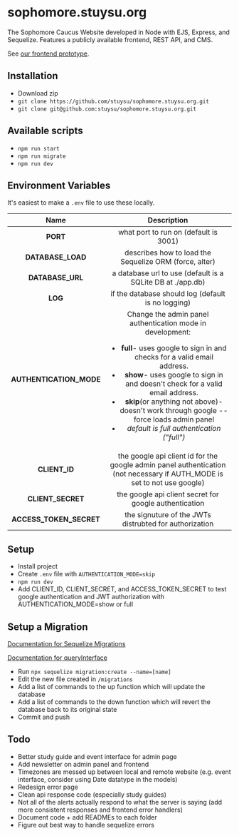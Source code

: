 # sophomore.stuysu.org

The Sophomore Caucus Website developed in Node with EJS, Express, and Sequelize. Features a publicly available frontend, REST API, and CMS.

See [our frontend prototype](https://github.com/pserb/sophsu-web).

## Installation

* Download zip
* `git clone https://github.com/stuysu/sophomore.stuysu.org.git`
* `git clone git@github.com:stuysu/sophomore.stuysu.org.git`

## Available scripts

* `npm run start`
* `npm run migrate`
* `npm run dev`

## Environment Variables

It's easiest to make a `.env` file to use these locally.

| Name | Description |
|:----:|:-----------:|
| **PORT** | what port to run on (default is 3001) |
| **DATABASE_LOAD** | describes how to load the Sequelize ORM (force, alter) |
| **DATABASE_URL** | a database url to use (default is a SQLite DB at ./app.db) |
| **LOG** | if the database should log (default is no logging) |
| **AUTHENTICATION_MODE**| Change the admin panel authentication mode in development: <ul><li><b>full</b>- uses google to sign in and checks for a valid email address.</li><li><b>show</b>- uses google to sign in and doesn't check for a valid email address.</li><li><b>skip</b>(or anything not above)- doesn't work through google -- force loads admin panel</li><li><i>default is full authentication ("full")</i></li></ul> |
| **CLIENT_ID** | the google api client id for the google admin panel authentication (not necessary if AUTH_MODE is set to not use google) |
| **CLIENT_SECRET**| the google api client secret for google authentication |
| **ACCESS_TOKEN_SECRET** | the signuture of the JWTs distrubted for authorization |

## Setup

* Install project
* Create `.env` file with `AUTHENTICATION_MODE=skip`
* `npm run dev`
* Add CLIENT_ID, CLIENT_SECRET, and ACCESS_TOKEN_SECRET to test google authentication and JWT authorization with AUTHENTICATION_MODE=show or full

## Setup a Migration

[Documentation for Sequelize Migrations](https://sequelize.org/master/manual/migrations.html)

[Documentation for queryInterface](https://sequelize.org/master/class/lib/dialects/abstract/query-interface.js~QueryInterface.html)

* Run `npx sequelize migration:create --name=[name]`
* Edit the new file created in `/migrations`
* Add a list of commands to the up function which will update the database
* Add a list of commands to the down function which will revert the database back to its original state
* Commit and push

## Todo

* Better study guide and event interface for admin page
* Add newsletter on admin panel and frontend
* Timezones are messed up between local and remote website (e.g. event interface, consider using Date datatype in the models)
* Redesign error page
* Clean api response code (especially study guides)
* Not all of the alerts actually respond to what the server is saying (add more consistent responses and frontend error handlers)
* Document code + add READMEs to each folder
* Figure out best way to handle sequelize errors
